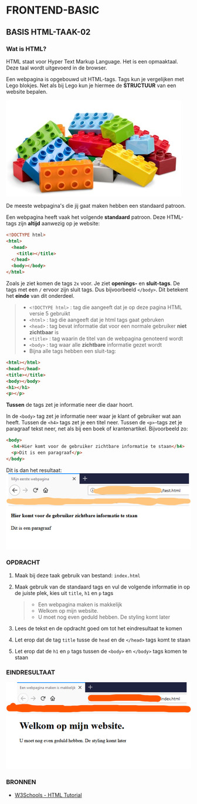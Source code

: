 # FRONTEND-BASIC

## BASIS HTML-TAAK-02

### Wat is HTML?

HTML staat voor Hyper Text Markup Language. Het is een opmaaktaal. Deze taal wordt uitgevoerd in de browser.

Een webpagina is opgebouwd uit HTML-tags. Tags kun je vergelijken met Lego blokjes. Net als bij Lego kun je hiermee de **STRUCTUUR** van een website bepalen.

![lego](images/lego.jpg)

De meeste webpagina's die jij gaat maken hebben een standaard patroon.

Een webpagina heeft vaak het volgende __standaard__ patroon. Deze HTML-tags zijn **altijd** aanwezig op je website:

```html
<!DOCTYPE html>
<html>
  <head>
    <title></title>
  </head>
  <body></body>
</html>
```

Zoals je ziet komen de tags `2x` voor. Je ziet __openings-__ en __sluit-tags__.
De tags met een `/` ervoor zijn sluit tags. Dus bijvoorbeeld `</body>`. Dit betekent het **einde** van dit onderdeel.

> * `<!DOCTYPE html>` : tag die aangeeft dat je op deze pagina HTML versie 5 gebruikt
> * `<html>` : tag die aangeeft dat je html tags gaat gebruken
> * `<head>` : tag bevat informatie dat voor een normale gebruiker __niet zichtbaar__ is
> * `<title>` : tag waarin de titel van de webpagina genoteerd wordt
> * `<body>` : tag waar alle **zichtbare** informatie gezet wordt
> * Bijna alle tags hebben een sluit-tag:

```html
<html></html>
<head></head>
<title></title>
<body></body>
<h1></h1>
<p></p>
```

__Tussen__ de tags zet je informatie neer die daar hoort.

In de `<body>` tag zet je informatie neer waar je klant of gebruiker wat aan heeft. Tussen de `<h4>` tags zet je een titel neer. Tussen de `<p>`-tags zet je paragraaf tekst neer, net als bij een boek of krantenartikel. Bijvoorbeeld zo:

```html
<body>
  <h4>Hier komt voor de gebruiker zichtbare informatie te staan</h4>
  <p>Dit is een paragraaf</p>
</body>
```

Dit is dan het resultaat: 
![een voorbeeld](images/index.png)

### OPDRACHT

1. Maak bij deze taak gebruik van bestand: `index.html`
2. Maak gebruik van de standaard tags en vul de volgende informatie in op de juiste plek, kies uit `title`, `h1` en `p` tags

   > * Een webpagina maken is makkelijk
   > * Welkom op mijn website.
   > * U moet nog even geduld hebben. De styling komt later

3. Lees de tekst en de opdracht goed om tot het eindresultaat te komen
4. Let erop dat de tag `title` tusse de `head` en de `</head>` tags komt te staan
5. Let erop dat de `h1` en `p` tags tussen de `<body>` en `</body>` tags komen te staan

### EINDRESULTAAT

![eerste webpagina](images/resultaat.png)

### BRONNEN

- [W3Schools - HTML Tutorial](https://www.w3schools.com/html/)


<!--- ------------ DIT COMMENTAAR LATEN STAAN AUB ------------
------------------ ------------------------------ ------------
------------------ eagle ref:72508417
------------------ ------------------------------ ------------
------------------ DIT COMMENTAAR LATEN STAAN AUB -------- -->